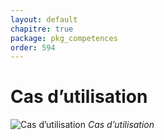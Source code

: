 ```yaml
---
layout: default
chapitre: true
package: pkg_competences
order: 594
---
```


# Cas d’utilisation

![Cas d’utilisation](/soli-lms/pkg_competences/images/)
*Cas d’utilisation*